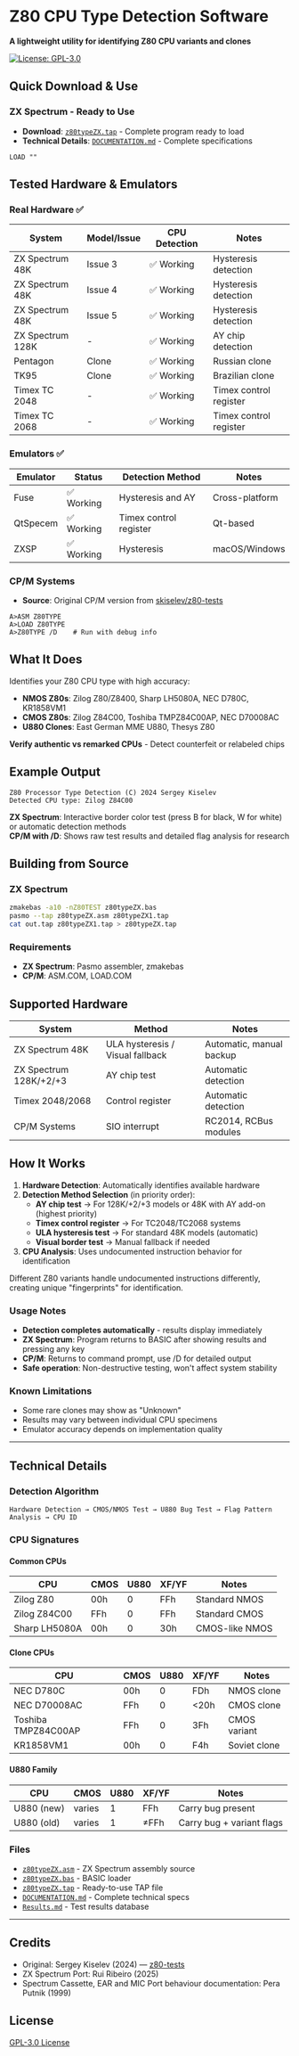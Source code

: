 # Z80 CPU Type Detection Software

**A lightweight utility for identifying Z80 CPU variants and clones**

[![License: GPL-3.0](https://img.shields.io/badge/License-GPL%203.0-blue.svg)](https://www.gnu.org/licenses/gpl-3.0)

## Quick Download & Use

### ZX Spectrum - Ready to Use
- **Download**: [`z80typeZX.tap`](./z80typeZX.tap) - Complete program ready to load
- **Technical Details**: [`DOCUMENTATION.md`](./DOCUMENTATION.md) - Complete specifications

```basic
LOAD ""
```

## Tested Hardware & Emulators

### Real Hardware ✅
| System | Model/Issue | CPU Detection | Notes |
|--------|-------------|---------------|-------|
| ZX Spectrum 48K | Issue 3 | ✅ Working | Hysteresis detection |
| ZX Spectrum 48K | Issue 4 | ✅ Working | Hysteresis detection |
| ZX Spectrum 48K | Issue 5 | ✅ Working | Hysteresis detection |
| ZX Spectrum 128K | - | ✅ Working | AY chip detection |
| Pentagon | Clone | ✅ Working | Russian clone |
| TK95 | Clone | ✅ Working | Brazilian clone |
| Timex TC 2048 | - | ✅ Working | Timex control register |
| Timex TC 2068 | - | ✅ Working | Timex control register |

### Emulators ✅

| Emulator | Status | Detection Method | Notes |
|----------|--------|------------------|-------|
| Fuse | ✅ Working | Hysteresis and AY | Cross-platform |
| QtSpecem | ✅ Working | Timex control register | Qt-based |
| ZXSP | ✅ Working | Hysteresis | macOS/Windows |

### CP/M Systems
- **Source**: Original CP/M version from [skiselev/z80-tests](https://github.com/skiselev/z80-tests)
```
A>ASM Z80TYPE
A>LOAD Z80TYPE
A>Z80TYPE /D    # Run with debug info
```

## What It Does

Identifies your Z80 CPU type with high accuracy:

- **NMOS Z80s**: Zilog Z80/Z8400, Sharp LH5080A, NEC D780C, KR1858VM1
- **CMOS Z80s**: Zilog Z84C00, Toshiba TMPZ84C00AP, NEC D70008AC  
- **U880 Clones**: East German MME U880, Thesys Z80

**Verify authentic vs remarked CPUs** - Detect counterfeit or relabeled chips

## Example Output

```
Z80 Processor Type Detection (C) 2024 Sergey Kiselev
Detected CPU type: Zilog Z84C00
```

**ZX Spectrum**: Interactive border color test (press B for black, W for white) or automatic detection methods  
**CP/M with /D**: Shows raw test results and detailed flag analysis for research

## Building from Source

### ZX Spectrum
```bash
zmakebas -a10 -nZ80TEST z80typeZX.bas
pasmo --tap z80typeZX.asm z80typeZX1.tap
cat out.tap z80typeZX1.tap > z80typeZX.tap
```

### Requirements
- **ZX Spectrum**: Pasmo assembler, zmakebas
- **CP/M**: ASM.COM, LOAD.COM

## Supported Hardware

| System | Method | Notes |
|--------|--------|-------|
| ZX Spectrum 48K | ULA hysteresis / Visual fallback | Automatic, manual backup |
| ZX Spectrum 128K/+2/+3 | AY chip test | Automatic detection |
| Timex 2048/2068 | Control register | Automatic detection |
| CP/M Systems | SIO interrupt | RC2014, RCBus modules |

## How It Works

1. **Hardware Detection**: Automatically identifies available hardware
2. **Detection Method Selection** (in priority order):
   - **AY chip test** → For 128K/+2/+3 models or 48K with AY add-on (highest priority)
   - **Timex control register** → For TC2048/TC2068 systems  
   - **ULA hysteresis test** → For standard 48K models (automatic)
   - **Visual border test** → Manual fallback if needed
3. **CPU Analysis**: Uses undocumented instruction behavior for identification

Different Z80 variants handle undocumented instructions differently, creating unique "fingerprints" for identification.

### Usage Notes
- **Detection completes automatically** - results display immediately
- **ZX Spectrum**: Program returns to BASIC after showing results and pressing any key
- **CP/M**: Returns to command prompt, use /D for detailed output
- **Safe operation**: Non-destructive testing, won't affect system stability

### Known Limitations
- Some rare clones may show as "Unknown"
- Results may vary between individual CPU specimens
- Emulator accuracy depends on implementation quality

---

## Technical Details

### Detection Algorithm
```
Hardware Detection → CMOS/NMOS Test → U880 Bug Test → Flag Pattern Analysis → CPU ID
```

### CPU Signatures

#### Common CPUs
| CPU | CMOS | U880 | XF/YF | Notes |
|-----|------|------|-------|-------|
| Zilog Z80 | 00h | 0 | FFh | Standard NMOS |
| Zilog Z84C00 | FFh | 0 | FFh | Standard CMOS |
| Sharp LH5080A | 00h | 0 | 30h | CMOS-like NMOS |

#### Clone CPUs
| CPU | CMOS | U880 | XF/YF | Notes |
|-----|------|------|-------|-------|
| NEC D780C | 00h | 0 | FDh | NMOS clone |
| NEC D70008AC | FFh | 0 | <20h | CMOS clone |
| Toshiba TMPZ84C00AP | FFh | 0 | 3Fh | CMOS variant |
| KR1858VM1 | 00h | 0 | F4h | Soviet clone |

#### U880 Family
| CPU | CMOS | U880 | XF/YF | Notes |
|-----|------|------|-------|-------|
| U880 (new) | varies | 1 | FFh | Carry bug present |
| U880 (old) | varies | 1 | ≠FFh | Carry bug + variant flags |

### Files
- [`z80typeZX.asm`](./z80typeZX.asm) - ZX Spectrum assembly source
- [`z80typeZX.bas`](./z80typeZX.bas) - BASIC loader
- [`z80typeZX.tap`](./z80typeZX.tap) - Ready-to-use TAP file
- [`DOCUMENTATION.md`](./DOCUMENTATION.md) - Complete technical specs
- [`Results.md`](./Results.md) - Test results database

---

## Credits  
- Original: Sergey Kiselev (2024) — [z80-tests](https://github.com/skiselev/z80-tests)  
- ZX Spectrum Port: Rui Ribeiro (2025)  
- Spectrum Cassette, EAR and MIC Port behaviour documentation: Pera Putnik (1999)

## License

[GPL-3.0 License](https://www.gnu.org/licenses/gpl-3.0.en.html)

